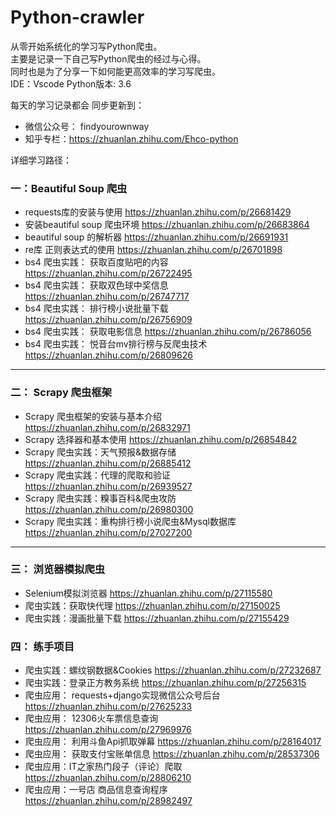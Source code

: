 # Python-crawler

从零开始系统化的学习写Python爬虫。   
主要是记录一下自己写Python爬虫的经过与心得。   
同时也是为了分享一下如何能更高效率的学习写爬虫。    
IDE：Vscode    Python版本: 3.6   

每天的学习记录都会 同步更新到：
* 微信公众号： findyourownway
* 知乎专栏：https://zhuanlan.zhihu.com/Ehco-python

详细学习路径：
### 一：Beautiful Soup 爬虫

* requests库的安装与使用 https://zhuanlan.zhihu.com/p/26681429
* 安装beautiful soup 爬虫环境 https://zhuanlan.zhihu.com/p/26683864
* beautiful soup 的解析器 https://zhuanlan.zhihu.com/p/26691931
* re库 正则表达式的使用 https://zhuanlan.zhihu.com/p/26701898
* bs4 爬虫实践： 获取百度贴吧的内容 https://zhuanlan.zhihu.com/p/26722495
* bs4 爬虫实践： 获取双色球中奖信息 https://zhuanlan.zhihu.com/p/26747717
* bs4 爬虫实践： 排行榜小说批量下载 https://zhuanlan.zhihu.com/p/26756909
* bs4 爬虫实践： 获取电影信息 https://zhuanlan.zhihu.com/p/26786056
* bs4 爬虫实践： 悦音台mv排行榜与反爬虫技术 https://zhuanlan.zhihu.com/p/26809626
------
### 二： Scrapy 爬虫框架

* Scrapy 爬虫框架的安装与基本介绍 https://zhuanlan.zhihu.com/p/26832971
* Scrapy 选择器和基本使用 https://zhuanlan.zhihu.com/p/26854842
* Scrapy 爬虫实践：天气预报&数据存储 https://zhuanlan.zhihu.com/p/26885412
* Scrapy 爬虫实践：代理的爬取和验证 https://zhuanlan.zhihu.com/p/26939527
* Scrapy 爬虫实践：糗事百科&爬虫攻防 https://zhuanlan.zhihu.com/p/26980300
* Scrapy 爬虫实践：重构排行榜小说爬虫&Mysql数据库 https://zhuanlan.zhihu.com/p/27027200
------
### 三： 浏览器模拟爬虫

* Selenium模拟浏览器 https://zhuanlan.zhihu.com/p/27115580
* 爬虫实践：获取快代理 https://zhuanlan.zhihu.com/p/27150025
* 爬虫实践：漫画批量下载 https://zhuanlan.zhihu.com/p/27155429

### 四： 练手项目

* 爬虫实践：螺纹钢数据&Cookies https://zhuanlan.zhihu.com/p/27232687
* 爬虫实践：登录正方教务系统 https://zhuanlan.zhihu.com/p/27256315
* 爬虫应用： requests+django实现微信公众号后台 https://zhuanlan.zhihu.com/p/27625233
* 爬虫应用： 12306火车票信息查询 https://zhuanlan.zhihu.com/p/27969976
* 爬虫应用： 利用斗鱼Api抓取弹幕 https://zhuanlan.zhihu.com/p/28164017
* 爬虫应用： 获取支付宝账单信息 https://zhuanlan.zhihu.com/p/28537306
* 爬虫应用：IT之家热门段子（评论）爬取 https://zhuanlan.zhihu.com/p/28806210
* 爬虫应用：一号店 商品信息查询程序 https://zhuanlan.zhihu.com/p/28982497
